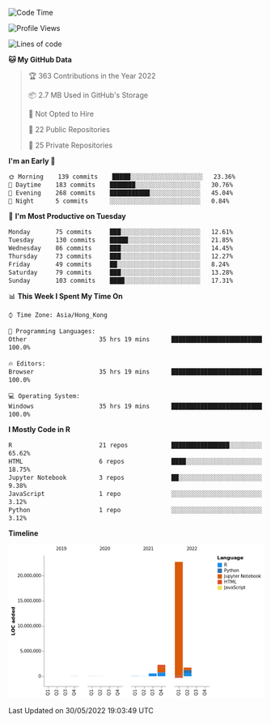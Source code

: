 

<!--**wt12318/wt12318** is a ✨ _special_ ✨ repository because its `README.md` (this file) appears on your GitHub profile.-->

<!--START_SECTION:waka-->
![Code Time](http://img.shields.io/badge/Code%20Time-262%20hrs%2046%20mins-blue)

![Profile Views](http://img.shields.io/badge/Profile%20Views-1-blue)

![Lines of code](https://img.shields.io/badge/From%20Hello%20World%20I%27ve%20Written-27%20Million%20lines%20of%20code-blue)

**🐱 My GitHub Data** 

> 🏆 363 Contributions in the Year 2022
 > 
> 📦 2.7 MB Used in GitHub's Storage 
 > 
> 🚫 Not Opted to Hire
 > 
> 📜 22 Public Repositories 
 > 
> 🔑 25 Private Repositories  
 > 
**I'm an Early 🐤** 

```text
🌞 Morning    139 commits    █████░░░░░░░░░░░░░░░░░░░░   23.36% 
🌆 Daytime    183 commits    ███████░░░░░░░░░░░░░░░░░░   30.76% 
🌃 Evening    268 commits    ███████████░░░░░░░░░░░░░░   45.04% 
🌙 Night      5 commits      ░░░░░░░░░░░░░░░░░░░░░░░░░   0.84%

```
📅 **I'm Most Productive on Tuesday** 

```text
Monday       75 commits     ███░░░░░░░░░░░░░░░░░░░░░░   12.61% 
Tuesday      130 commits    █████░░░░░░░░░░░░░░░░░░░░   21.85% 
Wednesday    86 commits     ███░░░░░░░░░░░░░░░░░░░░░░   14.45% 
Thursday     73 commits     ███░░░░░░░░░░░░░░░░░░░░░░   12.27% 
Friday       49 commits     ██░░░░░░░░░░░░░░░░░░░░░░░   8.24% 
Saturday     79 commits     ███░░░░░░░░░░░░░░░░░░░░░░   13.28% 
Sunday       103 commits    ████░░░░░░░░░░░░░░░░░░░░░   17.31%

```


📊 **This Week I Spent My Time On** 

```text
⌚︎ Time Zone: Asia/Hong_Kong

💬 Programming Languages: 
Other                    35 hrs 19 mins      █████████████████████████   100.0%

🔥 Editors: 
Browser                  35 hrs 19 mins      █████████████████████████   100.0%

💻 Operating System: 
Windows                  35 hrs 19 mins      █████████████████████████   100.0%

```

**I Mostly Code in R** 

```text
R                        21 repos            ████████████████░░░░░░░░░   65.62% 
HTML                     6 repos             ████░░░░░░░░░░░░░░░░░░░░░   18.75% 
Jupyter Notebook         3 repos             ██░░░░░░░░░░░░░░░░░░░░░░░   9.38% 
JavaScript               1 repo              ░░░░░░░░░░░░░░░░░░░░░░░░░   3.12% 
Python                   1 repo              ░░░░░░░░░░░░░░░░░░░░░░░░░   3.12%

```


**Timeline**

![Chart not found](https://raw.githubusercontent.com/wt12318/wt12318/main/charts/bar_graph.png) 


 Last Updated on 30/05/2022 19:03:49 UTC
<!--END_SECTION:waka-->


